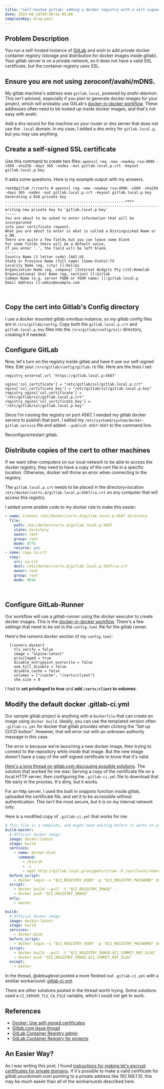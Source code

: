 ```yaml
---
title: "self-hosted gitlab: adding a docker registry with a self-signed certificate"
date: 2019-08-19T09:50:51-05:00
templateKey: blog-post
---
```


## Problem Description

You run a self-hosted instance of [GitLab](https://about.gitlab.com/) and wish
to add private docker container registry (storage and distribution for docker
images inside gitlab). Your gitlab server is on a private network, so it does
not have a valid SSL certificate, but the container registry uses SSL.

## Ensure you are not using zeroconf/avahi/mDNS.

My gitlab machine's address was `gitlab.local`, powered by *avahi-daemon*. This
isn't advised, especially if you plan to generate docker images for your
project, which will probably use GitLab's [docker-in-docker
workflow](https://docs.gitlab.com/ee/ci/docker/using_docker_build.html#use-docker-in-docker-executor).
These addresses often need to be looked up inside docker images, and that's not
easy with avahi.

Add a dns record for the machine on your router or dns server that does not use
the `.local` domain.  In my case, I added a dns entry for `gitlab.local.p`, but
you may use anything.

## Create a self-signed SSL certificate

Use this command to create two files: `openssl req -new -newkey rsa:4096 -x509
-sha256 -days 365 -nodes -out gitlab.local.p.crt -keyout gitlab.local.p.key`

It asks some questions.  Here is my example output with my answers.

```
root@gitlab /r/certs # openssl req -new -newkey rsa:4096 -x509 -sha256 -days 365 -nodes -out gitlab.local.p.crt -keyout gitlab.local.p.key
Generating a RSA private key
.......................................................++++
..............................................................................................................++++
writing new private key to 'gitlab.local.p.key'
-----
You are about to be asked to enter information that will be incorporated
into your certificate request.
What you are about to enter is what is called a Distinguished Name or a DN.
There are quite a few fields but you can leave some blank
For some fields there will be a default value,
If you enter '.', the field will be left blank.
-----
Country Name (2 letter code) [AU]:US
State or Province Name (full name) [Some-State]:TX
Locality Name (eg, city) []:Dallas
Organization Name (eg, company) [Internet Widgits Pty Ltd]:Homelab
Organizational Unit Name (eg, section) []:Gitlab
Common Name (e.g. server FQDN or YOUR name) []:gitlab.local.p
Email Address []:admin@example.com
```

&nbsp;

## Copy the cert into Gitlab's Config directory

I use a docker mounted gitlab omnibus instance, so my gitlab config files are
in `/srv/gitlab/config`.  Copy both the `gitlab.local.p.crt` and
`gitlab.local.p.key` files into the `/srv/gitlab/config/ssl/` directory,
creating it if needed.

## Configure GitLab

Now, let's turn on the registry inside gitlab and have it use our self-signed
files.  Edit your `/srv/gitlab/config/gitlab.rb` file.  Here are the lines I
set:

```
registry_external_url 'https://gitlab.local.p:4567'

nginx['ssl_certificate'] = "/etc/gitlab/ssl/gitlab.local.p.crt"
nginx['ssl_certificate_key'] = "/etc/gitlab/ssl/gitlab.local.p.key"
registry_nginx['ssl_certificate'] = "/etc/gitlab/ssl/gitlab.local.p.crt"
registry_nginx['ssl_certificate_key'] = "/etc/gitlab/ssl/gitlab.local.p.key"
```

Since I'm running the registry on port 4567, I needed my gitlab docker service
to publish that port.  I edited my `/etc/systemd/system/docker-gitlab.service`
file and added `--publish 4567:4567` to the command line.

Reconfigure/restart gitlab.

## Distribute copies of the cert to other machines

If we want other computers on our local network to be able to access the docker
registry, they need to have a copy of the cert file in a specific location.
Otherwise, docker will throw an error when connecting to the registry.

The `gitlab.local.p.crt` needs to be placed in the directory+location
`/etc/docker/certs.d/gitlab.local.p:4567/ca.crt` on any computer that will access
this registry.

I added some ansible code to my docker role to make this easier:

```yaml
- name: Creates /etc/docker/certs.d/gitlab.local.p:4567 directory
  file:
    path: /etc/docker/certs.d/gitlab.local.p:4567
    state: directory
    owner: root
    group: root
    mode: 0775
    recurse: yes
- name: copy ca.crt
  copy:
    src: ca.crt
    dest: /etc/docker/certs.d/gitlab.local.p:4567/ca.crt
    owner: root
    group: root
    mode: 0644
```

&nbsp;

## Configure GitLab-Runner

Our workflow will use a *gitlab-runner* using the *docker* executor to create
docker images.  This is the [docker-in-docker
workflow](https://docs.gitlab.com/ee/ci/docker/using_docker_build.html#use-docker-in-docker-executor).
There's a few settings that need to be set in the `config.toml` file for the
gitlab runner.

Here's the *runners.docker* section of my `config.toml`:
```
  [runners.docker]
    tls_verify = false
    image = "alpine:latest"
    privileged = true
    disable_entrypoint_overwrite = false
    oom_kill_disable = false
    disable_cache = false
    volumes = ["/cache", "/certs/client"]
    shm_size = 0
```

I had to **set privileged to true** and **add `/certs/client` to volumes**.

## Modify the default docker .gitlab-ci.yml

Our sample gitlab project is anything with a `Dockerfile` that can create an
image using `docker build`.  Ideally, you can use the templated version often
`.gitlab-ci.yml` for docker that gitlab provides when clicking the "Set up
CI/CD button".  However, that will error out with an unknown authority message
in this case.

The error is because we're launching a new docker image, then trying to connect
to the repository while inside that image.  But the new image doesn't have a
copy of the self-signed certificate to know that it's valid.

[Here's a long thread on gitlab.com discussing possible
solutions](https://gitlab.com/gitlab-org/gitlab-runner/issues/1350).  The
solution that worked for me was:  Serving a copy of the certificate file on a
local HTTP server, then configuring the `.gitlab-ci.yml` file to download that
file early in the process.  It's dirty, but it works.

For an http server, I used the built in *snippets* function inside gitlab,
uploaded the certificate file, and set it to be accessible without
authentication.  This isn't the most secure, but it is on my internal network
only.  

Here is a modified copy of `.gitlab-ci.yml` that works for me:

```yaml
# This file is a template, and might need editing before it works on your project.
build-master:
  # Official docker image.
  image: docker:latest
  stage: build
  services:
    - name: docker:dind
      command:
        - /bin/sh
        - -c
        - wget http://gitlab.local.p/snippets/1/raw -O /usr/local/share/ca-certificates/ca.crt && update-ca-certificates && dockerd-entrypoint.sh || exit
  before_script:
    - docker login -u "$CI_REGISTRY_USER" -p "$CI_REGISTRY_PASSWORD" $CI_REGISTRY
  script:
    - docker build --pull -t "$CI_REGISTRY_IMAGE" .
    - docker push "$CI_REGISTRY_IMAGE"
  only:
    - master

build:
  # Official docker image.
  image: docker:latest
  stage: build
  services:
    - docker:dind
  before_script:
    - docker login -u "$CI_REGISTRY_USER" -p "$CI_REGISTRY_PASSWORD" $CI_REGISTRY
  script:
    - docker build --pull -t "$CI_REGISTRY_IMAGE:$CI_COMMIT_REF_SLUG" .
    - docker push "$CI_REGISTRY_IMAGE:$CI_COMMIT_REF_SLUG"
  except:
    - master
```

In the thread, @debuglevel posted a more fleshed out `.gitlab-ci.yml` with a
similiar workaround:
[gitlab-ci.yml](https://gist.github.com/mreishus/bc35b3b241a9f9fdf4a021aeaabfcc5a).

There are other solutions posted in the thread worth trying.  Some solutions
used a `CI_SERVER_TLS_CA_FILE` variable, which I could not get to work.

## References

- [Docker: Use self-signed
certificates](https://docs.docker.com/registry/insecure/#deploying-a-plain-http-registry)
- [Gitlab.com issue thread](https://gitlab.com/gitlab-org/gitlab-runner/issues/1350)
- [GitLab Container Registry
admin](https://docs.gitlab.com/ee/administration/container_registry.html#configure-container-registry-under-an-existing-gitlab-domain)
- [GitLab Container Registry for
projects](https://docs.gitlab.com/ee/user/project/container_registry.html)

## An Easier Way?

As I was writing this post, I found
[instructions for making let's encrypt certificates for private domains](https://community.letsencrypt.org/t/certificates-for-hosts-on-private-networks/174/35).  If it's possible to make a valid certificate for
*gitlab.yourdomain.com* pointing to a private address like *192.168.1.10*, this may
be much easier than all of the workarounds described here.

